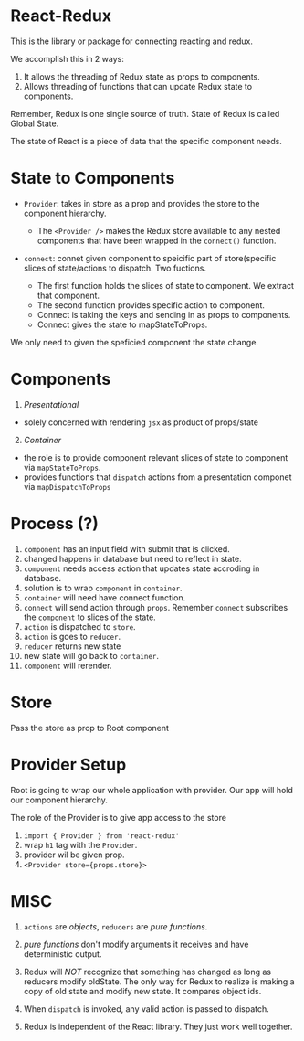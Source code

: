 # React-Redux

This is the library or package for connecting reacting and redux.

We accomplish this in 2 ways:

1. It allows the threading of Redux state as props to components.
2. Allows threading of functions that can update Redux state to components.

Remember, Redux is one single source of truth. State of Redux is called Global State.

The state of React is a piece of data that the specific component needs.

# State to Components

- `Provider`: takes in store as a prop and provides the store to the component hierarchy.
  - The `<Provider />` makes the Redux store available to any nested components that have been wrapped in the `connect()` function.

- `connect`: connet given component to speicific part of store(specific slices of state/actions to dispatch. Two fuctions.
  - The first function holds the slices of state to component. We extract that component.
  - The second function provides specific action to component.
  - Connect is taking the keys and sending in as props to components.
  - Connect gives the state to mapStateToProps.

We only need to given the speficied component the state change.

# Components

1. _Presentational_
  - solely concerned with rendering `jsx` as product of props/state
2. _Container_
- the role is to provide component relevant slices of state to component via `mapStateToProps`.
- provides functions that `dispatch` actions from a presentation componet via `mapDispatchToProps`

# Process (?)

1. `component` has an input field with submit that is clicked.
2. changed happens in database but need to reflect in state.
3. `component` needs access action that updates state accroding in database.
4. solution is to wrap `component` in `container`.
5. `container` will need have connect function.
6. `connect` will send action through `props`. Remember `connect` subscribes the `component` to slices of the state.
7. `action` is dispatched to `store`.
8. `action` is goes to `reducer`.
9. `reducer` returns new state
10. new state will go back to `container`.
11. `component` will rerender.

# Store

Pass the store as prop to Root component

# Provider Setup

Root is going to wrap our whole application with provider. Our app will hold our component hierarchy.

The role of the Provider is to give app access to the store

1. `import { Provider } from 'react-redux'`
2. wrap `h1` tag with the `Provider`.
3. provider wil be given prop.
4. `<Provider store={props.store}>`

# MISC

1. `actions` are _objects_, `reducers` are _pure functions_.

2. _pure functions_ don't modify arguments it receives and have deterministic output.

3. Redux will _NOT_ recognize that something has changed as long as reducers modify oldState. The only way for Redux to realize is making a copy of old state and modify new state. It compares object ids.

4. When `dispatch` is invoked, any valid action is passed to dispatch.

5. Redux is independent of the React library. They just work well together.
